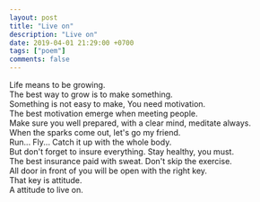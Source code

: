 ```yaml
---
layout: post
title: "Live on"
description: "Live on"
date: 2019-04-01 21:29:00 +0700
tags: ["poem"]
comments: false
---
```


Life means to be growing.  
The best way to grow is to make something.  
Something is not easy to make, You need motivation.  
The best motivation emerge when meeting people.  
Make sure you well prepared, with a clear mind, meditate always.  
When the sparks come out, let's go my friend.   
Run... Fly... Catch it up with the whole body.  
But don't forget to insure everything. Stay healthy, you must.  
The best insurance paid with sweat. Don't skip the exercise.  
All door in front of you will be open with the right key.  
That key is attitude.  
A attitude to live on.  